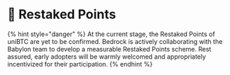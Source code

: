 # 💪 Restaked Points

{% hint style="danger" %}
At the current stage, the Restaked Points of uniBTC are yet to be confirmed. Bedrock is actively collaborating with the Babylon team to develop a measurable Restaked Points scheme. Rest assured, early adopters will be warmly welcomed and appropriately incentivized for their participation.
{% endhint %}

